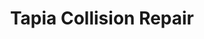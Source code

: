 ---
title: "Tapia Collision Repair"
url: /saint-paul-park/tapia-collision-repair/
shop: car repair
---